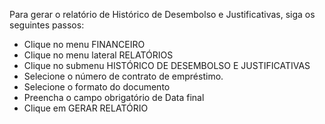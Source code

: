 Para gerar o relatório de Histórico de Desembolso e Justificativas, siga os seguintes passos:

* Clique no menu FINANCEIRO
* Clique no menu lateral RELATÓRIOS
* Clique no submenu HISTÓRICO DE DESEMBOLSO E JUSTIFICATIVAS
* Selecione o número de contrato de empréstimo.
* Selecione o formato do documento
* Preencha o campo obrigatório de Data final
* Clique em GERAR RELATÓRIO